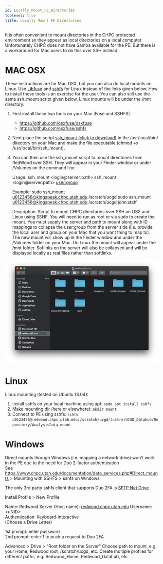 ```yaml
---
id: Locally_Mount_PE_Directories
toplevel: true
title: Locally Mount PE Directories
---
```


It is often convenient to mount directories in the CHPC protected environment
so they appear as local directories on a local computer. Unfortunately CHPC does
not have Samba available for the PE. But there is a workaround for Mac users to
do this over SSH instead.

# MAC OSX

These instructions are for Mac OSX, but you can also do local mounts on
Linux. Use [Libfuse](https://github.com/libfuse/libfuse)
and [sshfs](https://github.com/libfuse/sshfs) for Linux
instead of the links given below. How to install these tools is an
exercise for the user. You can also still use the same ssh_mount script
given below. Linux mounts will be under the /mnt directory.

1. First install these two tools on your Mac (Fuse and SSHFS).
   - <https://github.com/osxfuse/osxfuse>
   - <https://github.com/osxfuse/sshfs>

2. Next place the script [ssh_mount (click to download)](/attachments/5963960/5964228)
   in the /usr/local/bin/ directory on your Mac and make the file executable
   (chmod +x /usr/local/bin/ssh_mount).

3. You can then use the ssh_mount script to mount directories from
   RedWood over SSH. They will appear in your Finder window or under
   /Volumes on the command line.

    Usage:
         ssh_mount <login@server:path>
         ssh_mount <login@server:path> <user:group>

    Example:
         sudo ssh_mount u0123456@kingspeak.chpc.utah.edu:/scratch/ucgd
         sudo ssh_mount u0123456@kingspeak.chpc.utah.edu:/scratch/ucgd john:staff

    Description:
         Script to mount CHPC directories over SSH on OSX and Linux using SSHF.
         You will need to run as root or via sudo to create the mount. You must
         supply the server and path to mount along with ID mappings to collapse
         the user:group from the server side (i.e. provide the local user and
         group on your Mac that you want thing to map to). The new mount will
         show up in the Finder window and under the /Volumes folder on your Mac.
         On Linux the mount will appear under the /mnt folder. Soflinks on the
         server will also be collapsed and will be displayed locally as real
         files rather than softlinks.


![](/attachments/5963960/5964231.png)


# Linux 

Linux mounting (tested on Ubuntu 18.04):

1. Install sshfs on your local machine using apt: `sudo apt install sshfs`
2. Make mounting dir (here or elsewhere): `mkdir mount`
3. Connect to PE using
   sshfs: `sshfs u0123456@redwood.chpc.utah.edu:/scratch/ucgd/lustre/UCGD_Datahub/Repository/AnalysisData mount`


# Windows 

Direct mounts through Windows (i.e. mapping a network drive) won\'t work
in the PE due to the need for Duo 2-factor authentication\
See
<https://www.chpc.utah.edu/documentation/data_services.php#Direct_mounts>
\> Mounting with SSHFS \> sshfs on Windows

The only 3rd party sshfs client that supports Duo 2FA is [SFTP Net
Drive](https://www.nsoftware.com/sftp/drive/)

Install
Profile \> New Profile

Name: Redwood
Server (Host name):
[redwood.chpc.utah.edu](http://redwood.chpc.utah.edu)
Username: \<uNID\>\
Authentication: Keyboard-interactive\
(Choose a Drive Letter)

1st prompt: enter password\
2nd prompt: enter 1 to push a request to Duo 2FA

Advanced \> Drive \> \"Root folder on the Server\"
Choose path to mount, e.g. your Home, Redwood root, /scratch/ucgd, etc.
Create multiple profiles for different paths, e.g. Redwood_Home,
Redwood_Datahub, etc.
